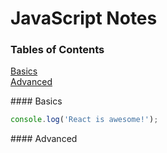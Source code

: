 # JavaScript Notes

### Tables of Contents

[Basics](#basics)  
[Advanced](#advanced)

<a name="basics"/>
#### Basics

```javascript
console.log('React is awesome!');
```

<a name="advanced"/>
#### Advanced
